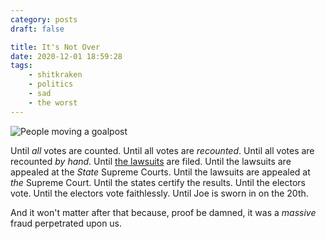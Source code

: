 ```yaml
---
category: posts
draft: false

title: It's Not Over
date: 2020-12-01 18:59:28
tags:
    - shitkraken
    - politics
    - sad
    - the worst
---
```


![People moving a goalpost](/misc/g/goalpost-moving.jpg)

Until _all_ votes are counted.
Until all votes are _recounted_.
Until all votes are recounted _by hand_.
Until [the lawsuits](/posts/ac575166772052fc918f0fd134993bbb) are filed.
Until the lawsuits are appealed at the _State_ Supreme Courts.
Until the lawsuits are appealed at _the_ Supreme Court.
Until the states certify the results.
Until the electors vote.
Until the electors vote faithlessly.
Until Joe is sworn in on the 20th.

And it won't matter after that because, proof be damned, it was a _massive_ fraud perpetrated upon us.
